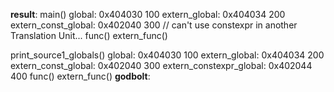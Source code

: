 **result**:
main()
global: 0x404030 100
extern_global: 0x404034 200
extern_const_global: 0x402040 300
// can't use constexpr in another Translation Unit...
func()
extern_func()

print_source1_globals()
global: 0x404030 100
extern_global: 0x404034 200
extern_const_global: 0x402040 300
extern_constexpr_global: 0x402044 400
func()
extern_func()
**godbolt**: